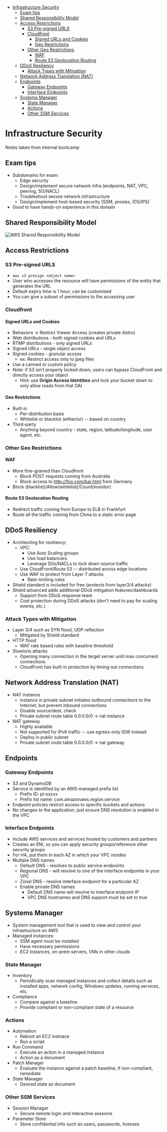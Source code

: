 - [Infrastructure Security](#infrastructure-security)
  - [Exam tips](#exam-tips)
  - [Shared Responsibility Model](#shared-responsibility-model)
  - [Access Restrictions](#access-restrictions)
    - [S3 Pre-signed URLS](#s3-pre-signed-urls)
    - [Cloudfront](#cloudfront)
      - [Signed URLs and Cookies](#signed-urls-and-cookies)
      - [Geo Restrictions](#geo-restrictions)
    - [Other Geo Restrictions](#other-geo-restrictions)
      - [WAF](#waf)
      - [Route 53 Geolocation Routing](#route-53-geolocation-routing)
  - [DDoS Resiliency](#ddos-resiliency)
    - [Attack Types with Mitigation](#attack-types-with-mitigation)
  - [Network Address Translation (NAT)](#network-address-translation-nat)
  - [Endpoints](#endpoints)
    - [Gateway Endpoints](#gateway-endpoints)
    - [Interface Endpoints](#interface-endpoints)
  - [Systems Manager](#systems-manager)
    - [State Manager](#state-manager)
    - [Actions](#actions)
    - [Other SSM Services](#other-ssm-services)

# Infrastructure Security
Notes taken from internal bootcamp

## Exam tips
* Subdomains for exam:
  * Edge security
  * Design/implement secure network infra (endpoints, NAT, VPC, peering, SG/NACL)
  * Troubleshoot secure network infrastructure
  * Design/implement host-based security (SSM, proxies, IDS/IPS)
* Good to have hands-on experience in this domain

## Shared Responsibility Model
![AWS Shared Responsibility Model](https://d1.awsstatic.com/security-center/Shared_Responsibility_Model_V2.59d1eccec334b366627e9295b304202faf7b899b.jpg)

## Access Restrictions

### S3 Pre-signed URLS
* `aws s3 presign <object name>`
* User who accesses the resource will have permissions of the entity that generates the URL
* Default expiry time is 1 hour; can be customized
* You can give a subset of permissions to the accessing user

### Cloudfront 

#### Signed URLs and Cookies
* Behaviors -> Restrict Viewer Access (creates private distro)
* Web distributions - both signed cookies and URLs
* RTMP distributions - only signed URLs
* Signed URLs - single object access
* Signed cookies - granular access
  * ex: Restrict access only to jpeg files
* Use a canned or custom policy
* Note: if S3 isn't properly locked down, users can bypass CloudFront and directly access your object
  * Hint: use **Origin Access Identities** and lock your bucket down to only allow reads from that OAI

#### Geo Restrictions
* Built-in
  * Per-distribution basis
  * Whitelist or blacklist (either/or) -- based on country
* Third-party
  * Anything beyond country - state, region, latitude/longitude, user agent, etc.

### Other Geo Restrictions

#### WAF
* More fine-grained than Cloudfront
  * Block POST requests coming from Australia
  * Block access to http://foo.com/bar.html from Germany
* Block (blacklist)/Allow(whitelist)/Count(monitor)

#### Route 53 Geolocation Routing
* Redirect traffic coming from Europe to ELB in Frankfurt
* Route all the traffic coming from China to a static error page

## DDoS Resiliency
* Architecting for resiliency:
  * VPC:
    * Use Auto Scaling groups
    * Use load balancers
    * Leverage SGs/NACLs to lock down source traffic
  * Use CloudFront/Route 53 -- distributed across edge locations
  * Use WAF to protect from Layer 7 attacks
    * Rate-limiting rules
* Shield standard is included for free (protects from layer3/4 attacks)
* Shield advanced adds additional DDoS mitigation features/dashboards
  * Support from DDoS response team
  * Cost protection during DDoS attacks (don't need to pay for scaling events, etc.)

### Attack Types with Mitigation
* Layer 3/4 such as SYN flood, UDP reflection
  * Mitigated by Shield standard
* HTTP flood
  * WAF rate based rules with baseline threshold
* Slowloris attacks
  * Opening many connection in the target server until max concurrent connections
  * CloudFront has built-in protection by timing out connections

## Network Address Translation (NAT)
* NAT instance
  * instance in private subnet initiates outbound connections to the Internet, but prevent inbound connections
  * Disable source/dest. check
  * Private subnet route table 0.0.0.0/0 -> nat instance
* NAT gateway
  * Highly available
  * Not supported for IPv6 traffic -- use egress-only IGW instead
  * Deploy in public subnet
  * Private subnet route table 0.0.0.0/0 -> nat gateway

## Endpoints

### Gateway Endpoints
* S3 and DynamoDB
* Service is identified by an AWS-managed prefix list
  * Prefix ID: pl-xxxxx
  * Prefix list name: com.amazonaws.region.service
* Endpoint policies restrict access to specific buckets and actions 
* No changes to the application; just ensure DNS resolution is enabled in the VPC

### Interface Endpoints
* Include AWS services and services hosted by customers and partners
* Creates an ENI, so you can apply security groups/reference other security groups
* For HA, put them in each AZ in which your VPC resides
* Multiple DNS names
  * Default DNS - resolves to public service endpoints
  * Regional DNS - will resolve to one of the interface endpoints in your VPC
  * Zonal DNS - resolve interface endpoint for a particular AZ
  * Enable private DNS names
    * Default DNS name will resolve to interface endpoint IP
    * VPC DNS hostnames and DNS support must be set to true 

## Systems Manager
* System management tool that is used to view and control your infrastructure on AWS
* Managed instances:
  * SSM agent must be installed
  * Have necessary permissions
  * EC2 instances, on-prem servers, VMs in other clouds

### State Manager
* Inventory
  * Periodically scan managed instances and collect details such as installed apps, network config, Windows updates, running services, etc.
* Compliance
  * Compare against a baseline
  * Provide compliant or non-compliant state of a resource

### Actions
* Automation
  * Reboot an EC2 instnace
  * Run a script
* Run Command
  * Execute an action in a managed instance
  * Action as a document
* Patch Manager
  * Evaluate the instance against a patch baseline; if non-compliant, remediate
* State Manager
  * Desired state as document 

### Other SSM Services
* Session Manager
  * Secure remote login and interactive sessions
* Parameter Store
  * Store confidential info such as users, passwords, licenses